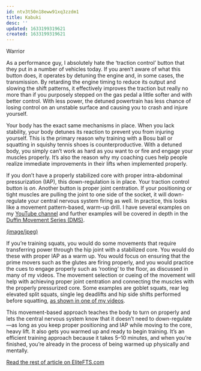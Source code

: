 ```yaml
---
id: ntv3t50n18eww91xq3zzdm1
title: Kabuki
desc: ''
updated: 1633199319621
created: 1633199319621
---
```


Warrior

As a performance guy, I absolutely hate the ‘traction control’ button that they put in a number of vehicles today. If you aren’t aware of what this button does, it operates by detuning the engine and, in some cases, the transmission. By retarding the engine timing to reduce its output and slowing the shift patterns, it effectively improves the traction but really no more than if you purposely stepped on the gas pedal a little softer and with better control. With less power, the detuned powertrain has less chance of losing control on an unstable surface and causing you to crash and injure yourself.

Your body has the exact same mechanisms in place. When you lack stability, your body detunes its reaction to prevent you from injuring yourself. This is the primary reason why training with a Bosu ball or squatting in squishy tennis shoes is counterproductive. With a detuned body, you simply can’t work as hard as you want to or fire and engage your muscles properly. It’s also the reason why my coaching cues help people realize immediate improvements in their lifts when implemented properly.

If you don’t have a properly stabilized core with proper intra-abdominal pressurization (IAP), this down-regulation is in place. Your traction control button is *on*. Another button is proper joint centration. If your positioning or tight muscles are pulling the joint to one side of the socket, it will down-regulate your central nervous system firing as well. In practice, this looks like a movement pattern-based, warm-up drill. I have several examples on my [YouTube channel](https://www.youtube.com/channel/UCTJXMoehEPDTsRwme-IpbMQ) and further examples will be covered in depth in the  [Duffin Movement Series (DMS)](https://www.youtube.com/watch?v=ibH_B0ZGvrU&list=PLb-4Y0uOHcQdpJo1fMf4fO_xusGZBUsNu&index=1).

[(image/jpeg)](http://www.elitefts.com/wp/wp-content/uploads/2015/05/Duffin-2.jpg)

If you’re training squats, you would do some movements that require transferring power through the hip joint with a stabilized core. You would do these with proper IAP as a warm up. You would focus on ensuring that the prime movers such as the glutes are firing properly, and you would practice the cues to engage properly such as ‘rooting’ to the floor, as discussed in many of my videos. The movement selection or cueing of the movement will help with achieving proper joint centration and connecting the muscles with the properly pressurized core. Some examples are goblet squats, rear leg elevated split squats, single leg deadlifts and hip side shifts performed before squatting, [as shown in one of my videos](https://www.youtube.com/watch?v=tjIAS-D7UcY&index=20&list=PLb-4Y0uOHcQdpJo1fMf4fO_xusGZBUsNu).

This movement-based approach teaches the body to turn on properly and lets the central nervous system know that it doesn’t need to down-regulate—as long as you keep proper positioning and IAP while moving to the core, heavy lift. It also gets you warmed up and ready to begin training. It’s an efficient training approach because it takes 5–10 minutes, and when you’re finished, you’re already in the process of being warmed up physically and mentally.

[Read the rest of article on EliteFTS.com](http://www.elitefts.com/education/using-your-bodys-mobility-and-stability-mechanisms-to-drive-performance/)

